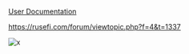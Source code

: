 

[User Documentation](https://github.com/rusefi/rusefi/wiki/GDI4)

https://rusefi.com/forum/viewtopic.php?f=4&t=1337


![x](https://github.com/rusefi/rusefi/wiki/Hardware/GDI/rusefi-gdi4-rev-a.jpg)
